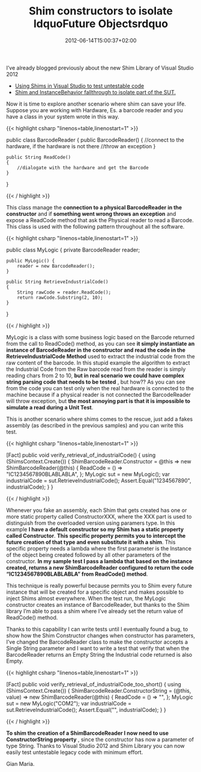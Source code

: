 ﻿---
title: "Shim constructors to isolate ldquoFuture Objectsrdquo"
description: ""
date: 2012-06-14T15:00:37+02:00
draft: false
tags: [shim,Unit Testing,Visual Studio,VS2012]
categories: [Testing]
---
I’ve already blogged previously about the new Shim Library of Visual Studio 2012

- [Using Shims in Visual Studio to test untestable code](http://www.codewrecks.com/blog/index.php/2012/04/27/using-shims-in-visual-studio-11-to-test-untestable-code/)
- [Shim and InstanceBehavior fallthrough to isolate part of the SUT.](http://www.codewrecks.com/blog/index.php/2012/05/10/shim-and-instancebehavior-fallthrough-to-isolate-part-of-the-sut/)

Now it is time to explore another scenario where shim can save your life. Suppose you are working with Hardware, Es. a barcode reader and you have a class in your system wrote in this way.

{{< highlight csharp "linenos=table,linenostart=1" >}}


public class BarcodeReader
{
    public BarcodeReader() { 
        //connect to the hardware, if the hardware is not there 
        //throw an exception
    }

    public String ReadCode() 
    {
        //dialogate with the hardware and get the Barcode
    }
}

{{< / highlight >}}

This class manage the  **connection to a physical BarcodeReader in the constructor** and if  **something went wrong throws an exception** and expose a ReadCode method that ask the Physical reader to read a Barcode. This class is used with the following pattern throughout all the software.

{{< highlight csharp "linenos=table,linenostart=1" >}}


public class MyLogic
{
    private BarcodeReader reader;

    public MyLogic() {
        reader = new BarcodeReader();
    }

    public String RetrieveIndustrialCode()
    {
        String rawCode = reader.ReadCode();
        return rawCode.Substring(2, 10);
    }
}

{{< / highlight >}}

MyLogic is a class with some business logic based on the Barcode returned from the call to ReadCode() method, as you can see  **it simply instantiate an instance of BarcodeReader in the constructor and read the code in the RetrieveIndustrialCode Method** used to extract the industrial code from the raw content of the barcode. In this stupid example the algorithm to extract the Industrial Code from the Raw barcode read from the reader is simply reading chars from 2 to 10,  **but in real scenario we could have complex string parsing code that needs to be tested** , but how?? As you can see from the code you can test only when the real hardware is connected to the machine because if a physical reader is not connected the BarcodeReader will throw exception, but  **the most annoying part is that it is impossible to simulate a read during a Unit Test**.

This is another scenario where shims comes to the rescue, just add a fakes assembly (as described in the previous samples) and you can write this test.

{{< highlight csharp "linenos=table,linenostart=1" >}}


[Fact]
public void verify_retrieval_of_industrialCode()
{
    using (ShimsContext.Create())
    {
        ShimBarcodeReader.Constructor = @this =>  new ShimBarcodeReader(@this) {
            ReadCode = () => "IC1234567890BLABLABLA",
        };
        MyLogic sut = new MyLogic();
        var industrialCode = sut.RetrieveIndustrialCode();
        Assert.Equal("1234567890", industrialCode);
    }
}

{{< / highlight >}}

Whenever you fake an assembly, each Shim that gets created has one or more static property called ConstructorXXX, where the XXX part is used to distinguish from the overloaded version using paramers type. In this example  **I have a default constructor so my Shim has a static property called Constructor**.  **This specific property permits you to intercept the future creation of that type and even substitute it with a shim**. This specific property needs a lambda where the first parameter is the Instance of the object being created followed by all other parameters of the constructor.  **In my sample test I pass a lambda that based on the instance created, returns a new ShimBarcodeReader configured to return the code “IC1234567890BLABLABLA” from ReadCode() method**.

This technique is really powerful because permits you to Shim every future instance that will be created for a specific object and makes possible to inject Shims almost everywhere. When the test run, the MyLogic constructor creates an instance of BarcodeReader, but thanks to the Shim library I’m able to pass a shim where I’ve already set the return value of ReadCode() method.

Thanks to this capability I can write tests until I eventually found a bug, to show how the Shim Constructor changes when constructor has parameters, I’ve changed the BarcodeReader class to make the constructor accepts a Single String parameter and I want to write a test that verify that when the BarcodeReader returns an Empty String the Industrial code returned is also Empty.

{{< highlight csharp "linenos=table,linenostart=1" >}}


[Fact]
public void verify_retrieval_of_industrialCode_too_short()
{
    using (ShimsContext.Create())
    {
        ShimBarcodeReader.ConstructorString = (@this, value) => new ShimBarcodeReader(@this)
        {
            ReadCode = () => "",
        };
        MyLogic sut = new MyLogic("COM2");
        var industrialCode = sut.RetrieveIndustrialCode();
        Assert.Equal("", industrialCode);
    }
}

{{< / highlight >}}

 **To shim the creation of a ShimBarcodeReader I now need to use ConstructorString property** , since the constructor has now a parameter of type String. Thanks to Visual Studio 2012 and Shim Library you can now easily test untestable legacy code with minimum effort.

Gian Maria.
